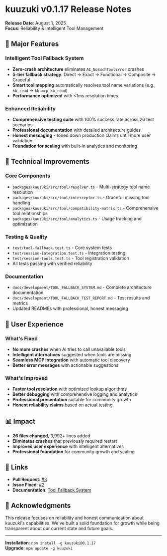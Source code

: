 # kuuzuki v0.1.17 Release Notes

**Release Date**: August 1, 2025  
**Focus**: Reliability & Intelligent Tool Management

## 🎯 Major Features

### Intelligent Tool Fallback System

- **Zero-crash architecture** eliminates `AI_NoSuchToolError` crashes
- **5-tier fallback strategy**: Direct → Exact → Functional → Composite → Graceful
- **Smart tool mapping** automatically resolves tool name variations (e.g., `kb_read` → `kb-mcp_kb_read`)
- **Performance optimized** with <1ms resolution times

### Enhanced Reliability

- **Comprehensive testing suite** with 100% success rate across 26 test scenarios
- **Professional documentation** with detailed architecture guides
- **Honest messaging** - toned down production claims until more user validation
- **Foundation for scaling** with built-in analytics and monitoring

## 🔧 Technical Improvements

### Core Components

- `packages/kuuzuki/src/tool/resolver.ts` - Multi-strategy tool name resolution
- `packages/kuuzuki/src/tool/interceptor.ts` - Graceful missing tool handling
- `packages/kuuzuki/src/tool/compatibility-matrix.ts` - Comprehensive tool relationships
- `packages/kuuzuki/src/tool/analytics.ts` - Usage tracking and optimization

### Testing & Quality

- `test/tool-fallback.test.ts` - Core system tests
- `test/session-integration.test.ts` - Integration testing
- `test/session-tools.test.ts` - Tool registration validation
- All tests passing with verified reliability

### Documentation

- `docs/development/TOOL_FALLBACK_SYSTEM.md` - Complete architecture documentation
- `docs/development/TOOL_FALLBACK_TEST_REPORT.md` - Test results and metrics
- Updated READMEs with professional, honest messaging

## 🚀 User Experience

### What's Fixed

- **No more crashes** when AI tries to call unavailable tools
- **Intelligent alternatives** suggested when tools are missing
- **Seamless MCP integration** with automatic tool discovery
- **Better error messages** with actionable suggestions

### What's Improved

- **Faster tool resolution** with optimized lookup algorithms
- **Better debugging** with comprehensive logging and analytics
- **Professional presentation** suitable for community growth
- **Honest reliability claims** based on actual testing

## 📊 Impact

- **26 files changed**, 3,992+ lines added
- **Eliminates crashes** that previously required restart
- **Improves user experience** with intelligent alternatives
- **Professional foundation** for community growth and scaling

## 🔗 Links

- **Pull Request**: [#3](https://github.com/moikas-code/kuuzuki/pull/3)
- **Issue Fixed**: [#2](https://github.com/moikas-code/kuuzuki/issues/2)
- **Documentation**: [Tool Fallback System](docs/development/TOOL_FALLBACK_SYSTEM.md)

## 🙏 Acknowledgments

This release focuses on reliability and honest communication about kuuzuki's capabilities. We've built a solid foundation for growth while being transparent about our current state and future goals.

---

**Installation**: `npm install -g kuuzuki@0.1.17`  
**Upgrade**: `npm update -g kuuzuki`
